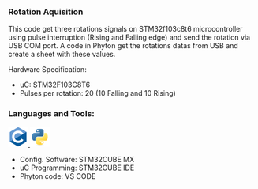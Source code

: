 <h3 align="left">Rotation Aquisition</h3>

This code get three rotations signals on STM32f103c8t6 microcontroller using pulse interruption (Rising and Falling edge) and send the rotation via USB COM port.
A code in Phyton get the rotations datas from USB and create a sheet with these values.



Hardware Specification:
* uC: STM32F103C8T6
* Pulses per rotation: 20 (10 Falling and 10 Rising)

<h3 align="left">Languages and Tools:</h3>
<p align="left"> <a href="https://www.w3schools.com/c/" target="_blank" rel="noreferrer"> <img src="https://raw.githubusercontent.com/devicons/devicon/master/icons/c/c-original.svg" alt="cplusplus" width="40" height="40"/> </a> 
	<a href="https://www.python.org" target="_blank" rel="noreferrer"> <img src="https://raw.githubusercontent.com/devicons/devicon/master/icons/python/python-original.svg" alt="python" width="40" height="40"/> </a> </p>

* Config. Software: STM32CUBE MX
* uC Programming: STM32CUBE IDE
* Phyton code: VS CODE
